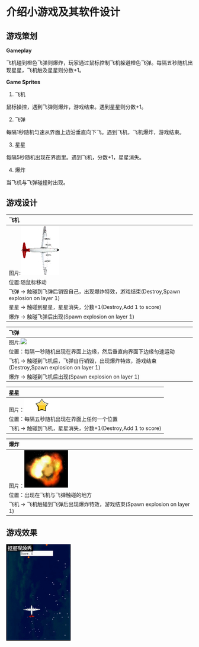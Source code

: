 # 介绍小游戏及其软件设计

## 游戏策划

**Gameplay**

飞机碰到橙色飞弹则爆炸，玩家通过鼠标控制飞机躲避橙色飞弹。每隔五秒随机出现星星，飞机触及星星则分数+1。

**Game Sprites**

1. 飞机

鼠标操控，遇到飞弹则爆炸，游戏结束。遇到星星则分数+1。

2. 飞弹

每隔1秒随机匀速从界面上边沿垂直向下飞。遇到飞机，飞机爆炸，游戏结束。

3. 星星

每隔5秒随机出现在界面里。遇到飞机，分数+1，星星消失。

4. 爆炸

当飞机与飞弹碰撞时出现。

## 游戏设计

| 飞机 |
|:----- |
|图片:![](https://raw.githubusercontent.com/loudax/Picture/master/%E9%99%86%E7%A9%BA%E6%88%98%E4%BA%89%E5%A1%94%E9%98%B2%E7%B1%BB%E6%B8%B8%E6%88%8F%E8%B5%84%E6%BA%90-%E4%BA%8C%E6%88%98%E6%97%B6%E6%9C%9F-10_%E7%88%B1%E7%BB%99%E7%BD%91_aigei_com.png)|
|位置:随鼠标移动|
|飞弹 → 触碰到飞弹后销毁自己，出现爆炸特效，游戏结束(Destroy,Spawn explosion on layer 1)|
|星星 → 触碰到星星，星星消失，分数+1(Destroy,Add 1 to score)|
|爆炸 → 触碰飞弹后出现(Spawn explosion on layer 1)|

|飞弹|
|:----- |
|图片:![](https://raw.githubusercontent.com/loudax/Picture/master/2D%E9%A3%9E%E6%9C%BA%E7%B4%A0%E6%9D%90-%E9%A3%9E%E8%A1%8C%E7%89%A9-%E5%AD%90%E5%BC%B9%E6%A9%99%E8%89%B20003(bullet_ora_%E7%88%B1%E7%BB%99%E7%BD%91_aigei_com.png))|
|位置：每隔一秒随机出现在界面上边缘，然后垂直向界面下边缘匀速运动|
|飞机 → 触碰到飞机后，飞弹自行销毁，出现爆炸特效，游戏结束(Destroy,Spawn explosion on layer 1)|
|爆炸 → 触碰到飞机后出现(Spawn explosion on layer 1)|

|星星|
|:-----|
|图片：![](https://raw.githubusercontent.com/loudax/Picture/master/%E5%8A%A8%E7%89%A9%E8%B7%91%E9%85%B7%E6%B8%B8%E6%88%8F%E3%80%8A%E5%BF%AB%E4%B9%90%E5%A5%94%E8%B7%912%E3%80%8B%E5%85%A8%E5%A5%97%E7%B4%A0%E6%9D%90-%E6%98%9F%E6%98%9F1(stars1)_%E7%88%B1%E7%BB%99%E7%BD%91_aigei_com.png)|
|位置：每隔五秒随机出现在界面上任何一个位置|
|飞机 → 触碰到飞机，星星消失，分数+1(Destroy,Add 1 to score)|

|爆炸|
|:-----|
|图片：![](https://raw.githubusercontent.com/loudax/Picture/master/explode.png)|
|位置：出现在飞机与飞弹触碰的地方|
|飞机 → 飞机触碰到飞弹后出现爆炸特效，游戏结束(Spawn explosion on layer 1)|

## 游戏效果

![](https://raw.githubusercontent.com/loudax/Picture/master/%E9%A3%9E%E6%9C%BA.gif)